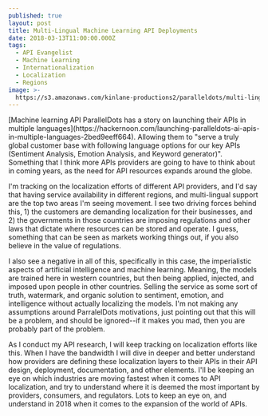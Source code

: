 ```yaml
---
published: true
layout: post
title: Multi-Lingual Machine Learning API Deployments
date: 2018-03-13T11:00:00.000Z
tags:
  - API Evangelist
  - Machine Learning
  - Internationalization
  - Localization
  - Regions
image: >-
  https://s3.amazonaws.com/kinlane-productions2/paralleldots/multi-lingual-website-676x507.jpg
---
```

<p></p>[Machine learning API ParallelDots has a story on launching their APIs in multiple languages](https://hackernoon.com/launching-paralleldots-ai-apis-in-multiple-languages-2bed9eeff664). Allowing them to "serve a truly global customer base with following language options for our key APIs (Sentiment Analysis, Emotion Analysis, and Keyword generator)". Something that I think more APIs providers are going to have to think about in coming years, as the need for API resources expands around the globe.

I'm tracking on the localization efforts of different API providers, and I'd say that having service availability in different regions, and multi-lingual support are the top two areas I'm seeing movement. I see two driving forces behind this, 1) the customers are demanding localization for their businesses, and 2) the governments in those countries are imposing regulations and other laws that dictate where resources can be stored and operate. I guess, something that can be seen as markets working things out, if you also believe in the value of regulations.

I also see a negative in all of this, specifically in this case, the imperialistic aspects of artificial intelligence and machine learning. Meaning, the models are trained here in western countries, but then being applied, injected, and imposed upon people in other countries. Selling the service as some sort of truth, watermark, and organic solution to sentiment, emotion, and intelligence without actually localizing the models. I'm not making any assumptions around ParralelDots motivations, just pointing out that this will be a problem, and should be ignored--if it makes you mad, then you are probably part of the problem.

As I conduct my API research, I will keep tracking on localization efforts like this. When I have the bandwidth I will dive in deeper and better understand how providers are defining these localization layers to their APIs in their API design, deployment, documentation, and other elements. I'll be keeping an eye on which industries are moving fastest when it comes to API localization, and try to understand where it is deemed the most important by providers, consumers, and regulators. Lots to keep an eye on, and understand in 2018 when it comes to the expansion of the world of APIs.
